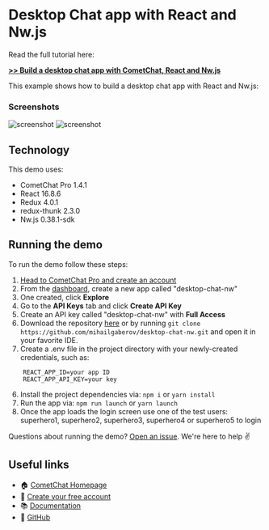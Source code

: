# Desktop Chat app with React and Nw.js

Read the full tutorial here:

[**>> Build a desktop chat app with CometChat, React and Nw.js**](https://www.cometchat.com/pro/tutorials/build-a-desktop-chat-app-with-cometchat-react-nwjs/?utm_source=github&utm_medium=example-code-readme)


This example shows how to build a desktop chat app with React and Nw.js:

### Screenshots
![screenshot](https://github.com/mihailgaberov/desktop-chat-nw/blob/master/screenshots/welcome-screen.png)
![screenshot](https://github.com/mihailgaberov/desktop-chat-nw/blob/master/screenshots/chat-screen.png)

## Technology
This demo uses:

* CometChat Pro 1.4.1
* React 16.8.6
* Redux 4.0.1
* redux-thunk 2.3.0
* Nw.js 0.38.1-sdk

## Running the demo

To run the demo follow these steps:

1. [Head to CometChat Pro and create an account](https://cometchat.com/pro?utm_source=github&utm_medium=example-code-readme)
2. From the [dashboard](https://app.cometchat.com/?utm_source=github&utm_medium=example-code-readme), create a new app called "desktop-chat-nw"
3. One created, click **Explore**
4. Go to the **API Keys** tab and click **Create API Key**
5. Create an API key called "desktop-chat-nw" with **Full Access**
4. Download the repository [here](https://github.com/mihailgaberov/desktop-chat-nw/archive/master.zip) or by running `git clone https://github.com/mihailgaberov/desktop-chat-nw.git` and open it in your favorite IDE.
5. Create a .env file in the project directory with your newly-created credentials, such as:
```
    REACT_APP_ID=your app ID
    REACT_APP_API_KEY=your key
```
6. Install the project dependencies via: `npm i` or `yarn install`
6. Run the app via: `npm run launch` or `yarn launch`
7. Once the app loads the login screen use one of the test users: superhero1, superhero2, superhero3, superhero4 or superhero5 to login

Questions about running the demo? [Open an issue](https://github.com/mihailgaberov/desktop-chat-nw/issues). We're here to help ✌️


## Useful links

- 🏠 [CometChat Homepage](https://cometchat.com/pro?utm_source=github&utm_medium=example-code-readme)
- 🚀 [Create your free account](https://app.cometchat.com?utm_source=github&utm_medium=example-code-readme)
- 📚 [Documentation](https://prodocs.cometchat.com/docs?utm_source=github&utm_medium=example-code-readme)
- 👾 [GitHub](https://github.com/CometChat-Pro)

